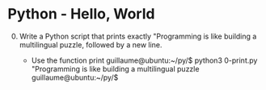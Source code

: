 # Python - Hello, World

0. Write a Python script that prints exactly "Programming is like building a multilingual puzzle, followed by a new line.

    * Use the function print
    guillaume@ubuntu:~/py/$ python3 0-print.py
    "Programming is like building a multilingual puzzle
    guillaume@ubuntu:~/py/$
